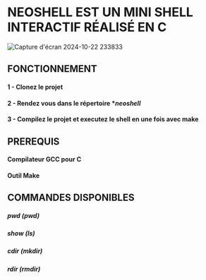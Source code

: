 # **NEOSHELL EST UN MINI SHELL INTERACTIF RÉALISÉ EN C**
![Capture d'écran 2024-10-22 233833](https://github.com/user-attachments/assets/4a94b3e1-e936-4f49-b2c0-a5546a014f32)


## FONCTIONNEMENT 
#### 1 - Clonez le projet 
#### 2 - Rendez vous dans le répertoire **neoshell*
#### 3 - Compilez le projet et executez le shell en une fois avec **make**


## PREREQUIS
#### **Compilateur GCC pour C**
#### **Outil Make**


## COMMANDES DISPONIBLES
##### *pwd*  (pwd)
##### *show* (ls)
##### *cdir* (mkdir)
##### *rdir* (rmdir)
